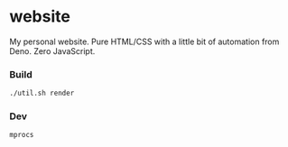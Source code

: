 # website

My personal website. Pure HTML/CSS with a little bit of automation from Deno. Zero
JavaScript.

### Build

```bash
./util.sh render
```

### Dev

```bash
mprocs
```
